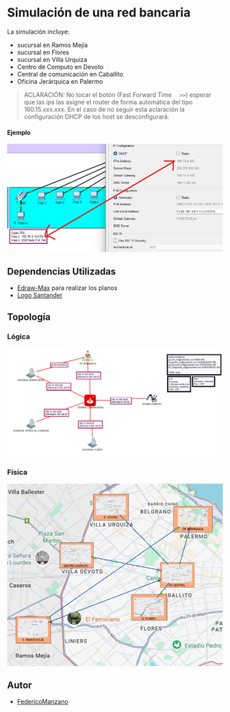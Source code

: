 # Simulación de una red bancaria

La simulación incluye: 
 - sucursal en Ramos Mejía
 - sucursal en Flores
 - sucursal en Villa Urquiza
 - Centro de Computo en Devoto
 - Central de comunicación en Caballito
 - Oficina Jerárquica en Palermo  

 > ACLARACIÓN: No tocar el botón (Fast Forward Time  ```  >>```) esperar que las ips las asigne el router de forma automática del tipo 160.15.xxx.xxx.
 En el caso de no seguir esta aclaración la configuración DHCP de los host se desconfigurará.

 #### Ejemplo

 ![Ejemplo Aclaración](ejemploDHCP.png) 

 ## Dependencias Utilizadas

 - [Edraw-Max](https://www.edrawmax.com) para realizar los planos
 - [Logo Santander](https://www.santander.com.ar/)

 ## Topología 

### Lógica
![Topología](topología.png)

### Física
![Física](física.png)

## Autor

- [FedericoManzano](https://github.com/FedeManzano)